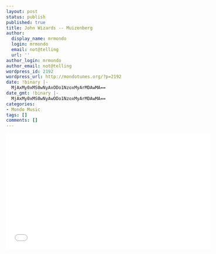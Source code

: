 ```yaml
---
layout: post
status: publish
published: true
title: John Wizards -- Muizenberg
author:
  display_name: mrmondo
  login: mrmondo
  email: not@telling
  url: ''
author_login: mrmondo
author_email: not@telling
wordpress_id: 2192
wordpress_url: http://mondotunes.org/?p=2192
date: !binary |-
  MjAxMy0xMS0wNyAxODo1NzoxMyArMDAwMA==
date_gmt: !binary |-
  MjAxMy0xMS0wNyAwODo1NzoxMyArMDAwMA==
categories:
- Mondo Music
tags: []
comments: []
---
```

<iframe width="560" height="315" src="//www.youtube.com/embed/ajZlWqpWYIg" frameborder="0"> </iframe>
